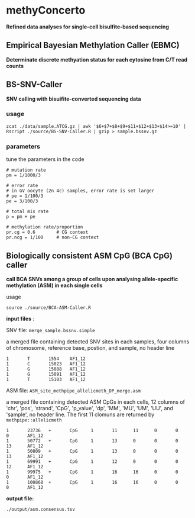 # methyConcerto

**Refined data analyses for single-cell bisulfite-based sequencing**


## Empirical Bayesian Methylation Caller (EBMC)

**Determinate discrete methyation status for each cytosine from C/T read counts**


## BS-SNV-Caller

**SNV calling with bisuifite-converted sequencing data**

### usage

`zcat ./data/sample.ATCG.gz | awk '$6+$7+$8+$9+$11+$12+$13+$14>=10' | Rscript ./source/BS-SNV-Caller.R | gzip > sample.bssnv.gz`

### parameters

tune the parameters in the code

```{R}
# mutation rate
pm = 1/1000/3

# error rate
# in GV oocyte (2n 4c) samples, error rate is set larger
# pe = 1/100/3
pe = 3/100/3

# total mis rate
p = pm + pe

# methylation rate/proportion 
pr.cg = 0.6        # CG context
pr.ncg = 1/100     # non-CG context
```

## Biologically consistent ASM CpG (BCA CpG) caller

**call BCA SNVs among a group of cells upon analysing allele-specific methylation (ASM) in each single cells**

usage

`source ./source/BCA-ASM-Caller.R`


**input files** :




SNV file: `merge_sample.bssnv.simple`

 a merged file containing detected SNV sites in each samples, four columns of chromosome, reference base, postion, and sample, no header line

```
1       T       1554    AF1_12
1       C       15023   AF1_12
1       G       15088   AF1_12
1       G       15091   AF1_12
1       T       15103   AF1_12
```


ASM file: `ASM_site_methpipe_allelicmeth_DP_merge.asm`

 a merged file containing detected ASM CpGs in each cells, 12 columns of 'chr', 'pos', 'strand', 'CpG', 'p_value', 'dp', 'MM', 'MU', 'UM', 'UU', and 'sample', no header line. The first 11 clomuns are returned by `methpipe::allelicmeth`


```
1       23736   +       CpG     1       11      11      0       0       0       AF1_12
1       50772   +       CpG     1       13      0       0       0       13      AF1_12
1       50809   +       CpG     1       13      0       0       0       13      AF1_12
1       69991   +       CpG     1       12      0       0       0       12      AF1_12
1       99975   +       CpG     1       16      16      0       0       0       AF1_12
1       100868  +       CpG     1       16      16      0       0       0       AF1_12
```


**output file:**

`./output/asm.consensus.tsv`


